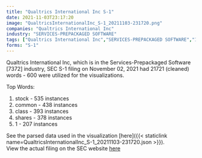 ```yaml
---
title: "Qualtrics International Inc S-1"
date: 2021-11-03T23:17:20
image: "QualtricsInternationalInc_S-1_20211103-231720.png"
companies: "Qualtrics International Inc"
industry: "SERVICES-PREPACKAGED SOFTWARE"
tags: ["Qualtrics International Inc","SERVICES-PREPACKAGED SOFTWARE","11-02-2021","S-1"]
forms: "S-1"
---
```

Qualtrics International Inc, which is in the Services-Prepackaged Software [7372] industry, SEC S-1 filing on November 02, 2021 had 21721 (cleaned) words - 600 were utilized for the visualizations.

Top Words:
1. stock - 535 instances
2. common - 438 instances
3. class - 393 instances
4. shares - 378 instances
5. 1 - 207 instances


See the parsed data used in the visualization [here]({{< staticlink name=QualtricsInternationalInc_S-1_20211103-231720.json >}}).  
View the actual filing on the SEC website [here](https://www.sec.gov/Archives/edgar/data/1747748/0001628280-21-021201.txt)
